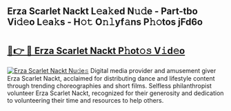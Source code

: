 ## Erza Scarlet Nackt L𝚎a𝚔ed N𝚞𝚍e - Part-tbo Vi𝚍𝚎o L𝚎a𝚔s - H𝚘𝚝 O𝚗𝚕yf𝚊ns P𝚑𝚘tos jFd6o

# <h2><a href="http://kfcbccs.oniu.top/?m=Erza+Scarlet+Nackt">🔗👉 🔴 Erza Scarlet Nackt P𝚑ot𝚘𝚜 V𝚒d𝚎o</a></h2>

[![Erza Scarlet Nackt Nu𝚍e𝚜](https://i.imgur.com/0qMVB7G.gif)](http://kfcbccs.oniu.top/?m=Erza+Scarlet+Nackt)
Digital media provider and amusement giver Erza Scarlet Nackt, acclaimed for distributing dance and lifestyle content through trending choreographies and short films. Selfless philanthropist volunteer Erza Scarlet Nackt, recognized for their generosity and dedication to volunteering their time and resources to help others.  
